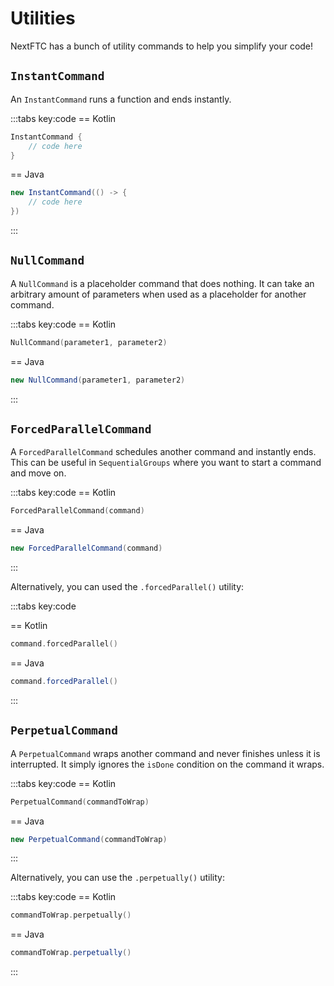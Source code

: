 # Utilities

NextFTC has a bunch of utility commands to help you simplify your code!

## `InstantCommand`

An `InstantCommand` runs a function and ends instantly.

:::tabs key:code
== Kotlin

```kotlin
InstantCommand {
    // code here
}
```

== Java

```java
new InstantCommand(() -> {
    // code here
})
```

:::

## `NullCommand`

A `NullCommand` is a placeholder command that does nothing. It can take an arbitrary amount of parameters when used as a placeholder for another command.

:::tabs key:code
== Kotlin

```kotlin
NullCommand(parameter1, parameter2)
```

== Java

```java
new NullCommand(parameter1, parameter2)
```

:::

## `ForcedParallelCommand`

A `ForcedParallelCommand` schedules another command and instantly ends. This can be useful in `SequentialGroups` where you want to start a command and move on.

:::tabs key:code
== Kotlin

```kotlin
ForcedParallelCommand(command)
```

== Java

```java
new ForcedParallelCommand(command)
```

:::

Alternatively, you can used the `.forcedParallel()` utility:

:::tabs key:code

== Kotlin

```kotlin
command.forcedParallel()
```

== Java

```java
command.forcedParallel()
```

:::

## `PerpetualCommand`

A `PerpetualCommand` wraps another command and never finishes unless it is interrupted. It simply ignores the `isDone` condition on the command it wraps.

:::tabs key:code
== Kotlin

```kotlin
PerpetualCommand(commandToWrap)
```

== Java

```java
new PerpetualCommand(commandToWrap)
```

:::

Alternatively, you can use the `.perpetually()` utility:

:::tabs key:code
== Kotlin

```kotlin
commandToWrap.perpetually()
```

== Java

```java
commandToWrap.perpetually()
```

:::